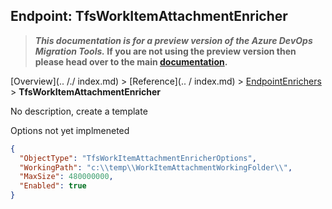## Endpoint: TfsWorkItemAttachmentEnricher

>**_This documentation is for a preview version of the Azure DevOps Migration Tools._ If you are not using the preview version then please head over to the main [documentation](https://nkdagility.github.io/azure-devops-migration-tools).**

[Overview](.. /./ index.md) > [Reference](.. / index.md) > [EndpointEnrichers](./index.md) > **TfsWorkItemAttachmentEnricher**

No description, create a template

Options not yet implmeneted

```JSON
{
  "ObjectType": "TfsWorkItemAttachmentEnricherOptions",
  "WorkingPath": "c:\\temp\\WorkItemAttachmentWorkingFolder\\",
  "MaxSize": 480000000,
  "Enabled": true
}
```